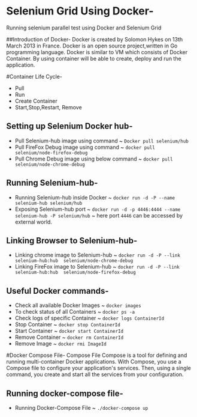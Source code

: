 # Selenium Grid Using Docker-
Running selenium parallel test using Docker and Selenium Grid

##Introduction of Docker- 
Docker is created by Solomon Hykes on 13th March 2013 in France.
Docker is an open source project,written in Go programming language. 
Docker is similar to VM which consists of Docker Container. 
By using container will be able to create, deploy and run the application. 

#Container Life Cycle- 
* Pull
* Run 
* Create Container 
* Start,Stop,Restart, Remove 

## Setting up Selenium Docker hub-
* Pull Selenium-hub image using command ~  `Docker pull selenium/hub`
* Pull FireFox Debug image using command ~ `docker pull selenium/node-firefox-debug`
* Pull Chrome Debug image using below command ~ `docker pull selenium/node-chrome-debug`

## Running Selenium-hub-
* Running Selenium-hub inside Docker ~ `docker run -d -P --name selenium-hub selenium/hub`
* Exposing Selenium-hub port ~ `docker run -d -p 4446:4444 --name selenium-hub -P selenium/hub` ~ here port `4446` can be accessed by external world.

## Linking Browser to Selenium-hub-
* Linking chrome image to Selenium-hub ~ `docker run -d -P --link selenium-hub:hub  selenium/node-chrome-debug`
* Linking FireFox image to Selenium-hub ~ `docker run -d -P --link selenium-hub:hub  selenium/node-firefox-debug`

## Useful Docker commands-
* Check all available Docker Images ~ `docker images`
* To check status of all Containers ~ `docker ps -a`
* Check logs of specific Container ~ `docker logs ContainerId`
* Stop Container ~ `docker stop ContainerId`
* Start Container ~ `docker start ContainerId`
* Remove Container ~ `docker rm ContainerId`
* Remove Image ~ `docker rmi ImageId`

#Docker Compose File-
Compose File Compose is a tool for defining and running multi-container Docker applications. 
With Compose, you use a Compose file to configure your application's services. Then, using a single command, 
you create and start all the services from your configuration.

## Running docker-compose file-
* Running Docker-Compose File ~ `./docker-compose up `
